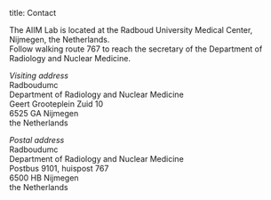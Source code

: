 title: Contact

The AIIM Lab is located at the Radboud University Medical Center, Nijmegen, the Netherlands.
<br>Follow walking route 767 to reach the secretary of the Department of Radiology and Nuclear Medicine.

<i>Visiting address</i>
<br>Radboudumc
<br>Department of Radiology and Nuclear Medicine
<br>Geert Grooteplein Zuid 10
<br>6525 GA Nijmegen
<br>the Netherlands

<i>Postal address</i>
<br>Radboudumc
<br>Department of Radiology and Nuclear Medicine
<br>Postbus 9101, huispost 767
<br>6500 HB Nijmegen
<br>the Netherlands
